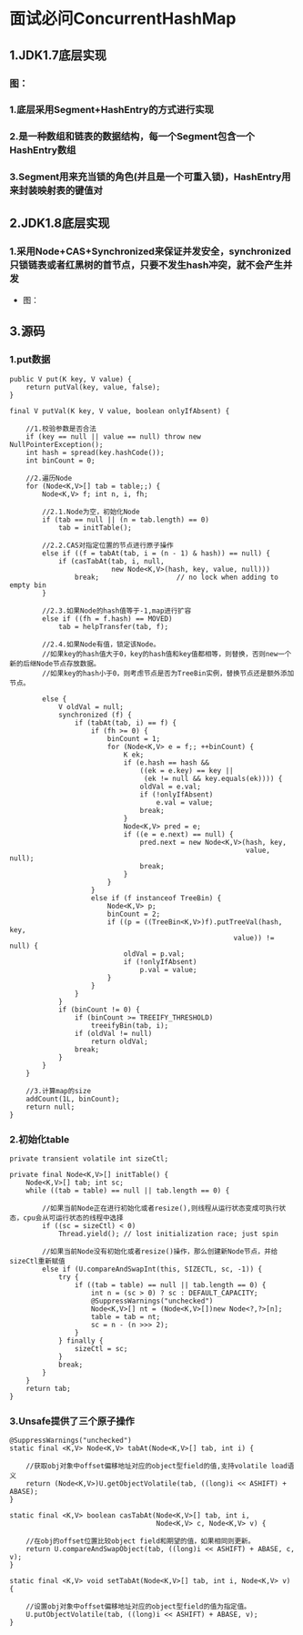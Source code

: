 # 面试必问ConcurrentHashMap

## 1.JDK1.7底层实现

### 图：

### 1.底层采用Segment+HashEntry的方式进行实现

### 2.是一种数组和链表的数据结构，每一个Segment包含一个HashEntry数组

### 3.Segment用来充当锁的角色(并且是一个可重入锁)，HashEntry用来封装映射表的键值对

## 2.JDK1.8底层实现

### 1.采用Node+CAS+Synchronized来保证并发安全，synchronized只锁链表或者红黑树的首节点，只要不发生hash冲突，就不会产生并发

- 图：

## 3.源码

### 1.put数据

    public V put(K key, V value) {
        return putVal(key, value, false);
    }
 
    final V putVal(K key, V value, boolean onlyIfAbsent) {
 
        //1.校验参数是否合法
        if (key == null || value == null) throw new NullPointerException();
        int hash = spread(key.hashCode());
        int binCount = 0;
 
        //2.遍历Node
        for (Node<K,V>[] tab = table;;) {
            Node<K,V> f; int n, i, fh;
            
            //2.1.Node为空，初始化Node
            if (tab == null || (n = tab.length) == 0)
                tab = initTable();
 
            //2.2.CAS对指定位置的节点进行原子操作
            else if ((f = tabAt(tab, i = (n - 1) & hash)) == null) {
                if (casTabAt(tab, i, null,
                             new Node<K,V>(hash, key, value, null)))
                    break;                   // no lock when adding to empty bin
            }
 
            //2.3.如果Node的hash值等于-1,map进行扩容
            else if ((fh = f.hash) == MOVED)
                tab = helpTransfer(tab, f);
 
            //2.4.如果Node有值，锁定该Node。
            //如果key的hash值大于0，key的hash值和key值都相等，则替换，否则new一个新的后继Node节点存放数据。
            //如果key的hash小于0，则考虑节点是否为TreeBin实例，替换节点还是额外添加节点。
 
            else {
                V oldVal = null;
                synchronized (f) {
                    if (tabAt(tab, i) == f) {
                        if (fh >= 0) {
                            binCount = 1;
                            for (Node<K,V> e = f;; ++binCount) {
                                K ek;
                                if (e.hash == hash &&
                                    ((ek = e.key) == key ||
                                     (ek != null && key.equals(ek)))) {
                                    oldVal = e.val;
                                    if (!onlyIfAbsent)
                                        e.val = value;
                                    break;
                                }
                                Node<K,V> pred = e;
                                if ((e = e.next) == null) {
                                    pred.next = new Node<K,V>(hash, key,
                                                              value, null);
                                    break;
                                }
                            }
                        }
                        else if (f instanceof TreeBin) {
                            Node<K,V> p;
                            binCount = 2;
                            if ((p = ((TreeBin<K,V>)f).putTreeVal(hash, key,
                                                           value)) != null) {
                                oldVal = p.val;
                                if (!onlyIfAbsent)
                                    p.val = value;
                            }
                        }
                    }
                }
                if (binCount != 0) {
                    if (binCount >= TREEIFY_THRESHOLD)
                        treeifyBin(tab, i);
                    if (oldVal != null)
                        return oldVal;
                    break;
                }
            }
        }
 
        //3.计算map的size
        addCount(1L, binCount);
        return null;
    }


### 2.初始化table

   
    private transient volatile int sizeCtl;
 
    private final Node<K,V>[] initTable() {
        Node<K,V>[] tab; int sc;
        while ((tab = table) == null || tab.length == 0) {
 
            //如果当前Node正在进行初始化或者resize(),则线程从运行状态变成可执行状态，cpu会从可运行状态的线程中选择
            if ((sc = sizeCtl) < 0)
                Thread.yield(); // lost initialization race; just spin
 
            //如果当前Node没有初始化或者resize()操作，那么创建新Node节点，并给sizeCtl重新赋值
            else if (U.compareAndSwapInt(this, SIZECTL, sc, -1)) {
                try {
                    if ((tab = table) == null || tab.length == 0) {
                        int n = (sc > 0) ? sc : DEFAULT_CAPACITY;
                        @SuppressWarnings("unchecked")
                        Node<K,V>[] nt = (Node<K,V>[])new Node<?,?>[n];
                        table = tab = nt;
                        sc = n - (n >>> 2);
                    }
                } finally {
                    sizeCtl = sc;
                }
                break;
            }
        }
        return tab;
    }


### 3.Unsafe提供了三个原子操作

    @SuppressWarnings("unchecked")
    static final <K,V> Node<K,V> tabAt(Node<K,V>[] tab, int i) {
 
        //获取obj对象中offset偏移地址对应的object型field的值,支持volatile load语义
        return (Node<K,V>)U.getObjectVolatile(tab, ((long)i << ASHIFT) + ABASE);
    }
 
    static final <K,V> boolean casTabAt(Node<K,V>[] tab, int i,
                                        Node<K,V> c, Node<K,V> v) {
 
        //在obj的offset位置比较object field和期望的值，如果相同则更新。
        return U.compareAndSwapObject(tab, ((long)i << ASHIFT) + ABASE, c, v);
    }
 
    static final <K,V> void setTabAt(Node<K,V>[] tab, int i, Node<K,V> v) {
 
        //设置obj对象中offset偏移地址对应的object型field的值为指定值。
        U.putObjectVolatile(tab, ((long)i << ASHIFT) + ABASE, v);
    }


